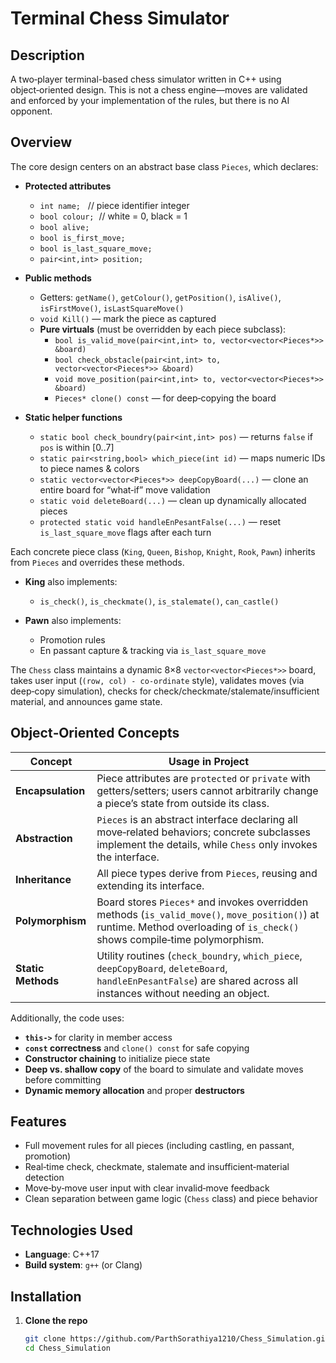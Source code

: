 # Terminal Chess Simulator

## Description
A two‑player terminal-based chess simulator written in C++ using object‑oriented design. This is not a chess engine—moves are validated and enforced by your implementation of the rules, but there is no AI opponent.

## Overview
The core design centers on an abstract base class `Pieces`, which declares:

- **Protected attributes**  
  - `int name;` &nbsp;&nbsp;// piece identifier integer
  - `bool colour;` &nbsp;// white = 0, black = 1  
  - `bool alive;`  
  - `bool is_first_move;`  
  - `bool is_last_square_move;`  
  - `pair<int,int> position;`

- **Public methods**  
  - Getters: `getName()`, `getColour()`, `getPosition()`, `isAlive()`, `isFirstMove()`, `isLastSquareMove()`  
  - `void Kill()` — mark the piece as captured  
  - **Pure virtuals** (must be overridden by each piece subclass):  
    - `bool is_valid_move(pair<int,int> to, vector<vector<Pieces*>> &board)`  
    - `bool check_obstacle(pair<int,int> to, vector<vector<Pieces*>> &board)`  
    - `void move_position(pair<int,int> to, vector<vector<Pieces*>> &board)`  
    - `Pieces* clone() const` — for deep‑copying the board  

- **Static helper functions**  
  - `static bool check_boundry(pair<int,int> pos)` — returns `false` if `pos` is within [0..7]  
  - `static pair<string,bool> which_piece(int id)` — maps numeric IDs to piece names & colors  
  - `static vector<vector<Pieces*>> deepCopyBoard(...)` — clone an entire board for “what‑if” move validation  
  - `static void deleteBoard(...)` — clean up dynamically allocated pieces  
  - `protected static void handleEnPesantFalse(...)` — reset `is_last_square_move` flags after each turn  

Each concrete piece class (`King`, `Queen`, `Bishop`, `Knight`, `Rook`, `Pawn`) inherits from `Pieces` and overrides these methods.  
- **King** also implements:  
  - `is_check()`, `is_checkmate()`, `is_stalemate()`, `can_castle()`  

- **Pawn** also implements:  
  - Promotion rules  
  - En passant capture & tracking via `is_last_square_move`  

The `Chess` class maintains a dynamic 8×8 `vector<vector<Pieces*>>` board, takes user input (`(row, col) - co-ordinate` style), validates moves (via deep‑copy simulation), checks for check/checkmate/stalemate/insufficient material, and announces game state.

## Object‑Oriented Concepts

| Concept           | Usage in Project                                                                                                                                              |
| ----------------- | ------------------------------------------------------------------------------------------------------------------------------------------------------------- |
| **Encapsulation** | Piece attributes are `protected` or `private` with getters/setters; users cannot arbitrarily change a piece’s state from outside its class.                 |
| **Abstraction**   | `Pieces` is an abstract interface declaring all move‑related behaviors; concrete subclasses implement the details, while `Chess` only invokes the interface. |
| **Inheritance**   | All piece types derive from `Pieces`, reusing and extending its interface.                                                                                     |
| **Polymorphism**  | Board stores `Pieces*` and invokes overridden methods (`is_valid_move()`, `move_position()`) at runtime. Method overloading of `is_check()` shows compile‑time polymorphism. |
| **Static Methods**| Utility routines (`check_boundry`, `which_piece`, `deepCopyBoard`, `deleteBoard`, `handleEnPesantFalse`) are shared across all instances without needing an object. |

Additionally, the code uses:
- **`this->`** for clarity in member access  
- **`const` correctness** and `clone() const` for safe copying  
- **Constructor chaining** to initialize piece state  
- **Deep vs. shallow copy** of the board to simulate and validate moves before committing  
- **Dynamic memory allocation** and proper **destructors**  

## Features
- Full movement rules for all pieces (including castling, en passant, promotion)  
- Real‑time check, checkmate, stalemate and insufficient‑material detection  
- Move‑by‑move user input with clear invalid‑move feedback  
- Clean separation between game logic (`Chess` class) and piece behavior  

## Technologies Used
- **Language**: C++17  
- **Build system**: `g++` (or Clang)  

## Installation

1. **Clone the repo**  
   ```bash
   git clone https://github.com/ParthSorathiya1210/Chess_Simulation.git
   cd Chess_Simulation
